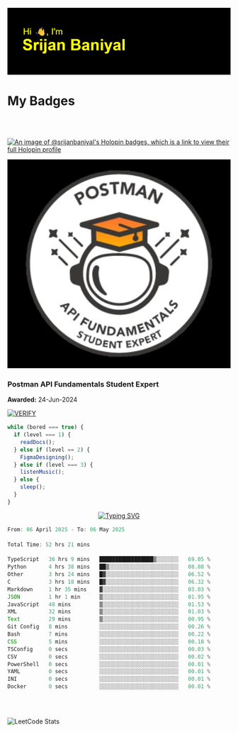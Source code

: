 ![Header](./header.png)

# My Badges

<Br />
<Br />

[![An image of @srijanbaniyal's Holopin badges, which is a link to view their full Holopin profile](https://holopin.me/srijanbaniyal)](https://holopin.io/@srijanbaniyal)

[![Postman API Fundamentals Student Expert](/Postman.jpeg)](https://api.badgr.io/public/assertions/r9BLLy0oTfKJBbkGuDI1zA)

### Postman API Fundamentals Student Expert

**Awarded:** 24-Jun-2024

[![VERIFY](https://img.shields.io/badge/VERIFY-blue)](https://badgecheck.io?url=https%3A%2F%2Fapi.badgr.io%2Fpublic%2Fassertions%2Fr9BLLy0oTfKJBbkGuDI1zA)

```javascript
while (bored === true) {
  if (level === 1) {
    readDocs();
  } else if (level == 2) {
    FigmaDesigning();
  } else if (level === 3) {
    listenMusic();
  } else {
    sleep();
  }
}
```

<p align="center">
  <a href="https://git.io/typing-svg"><img src="https://readme-typing-svg.demolab.com?font=Tilt+Prism&size=30&pause=1000&color=0FF75B&center=true&vCenter=true&width=800&height=80&lines=Time+spent+on+various+Programming+languages" alt="Typing SVG" /></a>
</p>

<!--START_SECTION:waka-->

```TypeScript
From: 06 April 2025 - To: 06 May 2025

Total Time: 52 hrs 21 mins

TypeScript   36 hrs 9 mins   █████████████████▒░░░░░░░   69.05 %
Python       4 hrs 38 mins   ██▒░░░░░░░░░░░░░░░░░░░░░░   08.88 %
Other        3 hrs 24 mins   █▓░░░░░░░░░░░░░░░░░░░░░░░   06.52 %
C            3 hrs 18 mins   █▓░░░░░░░░░░░░░░░░░░░░░░░   06.32 %
Markdown     1 hr 35 mins    ▓░░░░░░░░░░░░░░░░░░░░░░░░   03.03 %
JSON         1 hr 1 min      ▒░░░░░░░░░░░░░░░░░░░░░░░░   01.95 %
JavaScript   48 mins         ▒░░░░░░░░░░░░░░░░░░░░░░░░   01.53 %
XML          32 mins         ▒░░░░░░░░░░░░░░░░░░░░░░░░   01.03 %
Text         29 mins         ▒░░░░░░░░░░░░░░░░░░░░░░░░   00.95 %
Git Config   8 mins          ░░░░░░░░░░░░░░░░░░░░░░░░░   00.26 %
Bash         7 mins          ░░░░░░░░░░░░░░░░░░░░░░░░░   00.22 %
CSS          5 mins          ░░░░░░░░░░░░░░░░░░░░░░░░░   00.18 %
TSConfig     0 secs          ░░░░░░░░░░░░░░░░░░░░░░░░░   00.03 %
CSV          0 secs          ░░░░░░░░░░░░░░░░░░░░░░░░░   00.02 %
PowerShell   0 secs          ░░░░░░░░░░░░░░░░░░░░░░░░░   00.01 %
YAML         0 secs          ░░░░░░░░░░░░░░░░░░░░░░░░░   00.01 %
INI          0 secs          ░░░░░░░░░░░░░░░░░░░░░░░░░   00.01 %
Docker       0 secs          ░░░░░░░░░░░░░░░░░░░░░░░░░   00.01 %
```

<!--END_SECTION:waka-->

<Br />
<Br />

![LeetCode Stats](https://leetcard.jacoblin.cool/Srijan-Baniyal?theme=dark&font=Rasa&ext=contest)
